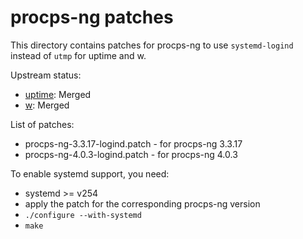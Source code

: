 # procps-ng patches

This directory contains patches for procps-ng to use `systemd-logind` instead of `utmp` for uptime and w.

Upstream status:
* [uptime](https://gitlab.com/procps-ng/procps/-/commit/6d5d4d28040ca12d7ba673b7de0b62b0d7b9e9d0): Merged
* [w](https://gitlab.com/procps-ng/procps/-/merge_requests/203): Merged

List of patches:
* procps-ng-3.3.17-logind.patch - for procps-ng 3.3.17
* procps-ng-4.0.3-logind.patch - for procps-ng 4.0.3

To enable systemd support, you need:

* systemd >= v254
* apply the patch for the corresponding procps-ng version
* `./configure --with-systemd`
* `make`
